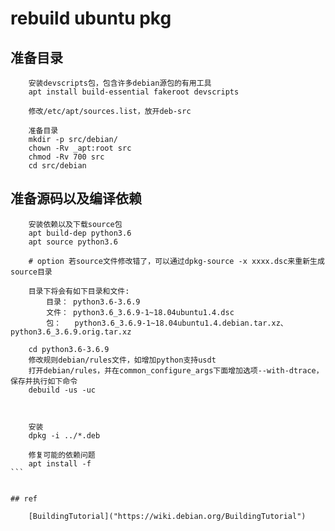 # rebuild ubuntu pkg

## 准备目录
```
    安装devscripts包，包含许多debian源包的有用工具
    apt install build-essential fakeroot devscripts

    修改/etc/apt/sources.list，放开deb-src

    准备目录
    mkdir -p src/debian/
    chown -Rv _apt:root src
    chmod -Rv 700 src
    cd src/debian
```

## 准备源码以及编译依赖
````
    安装依赖以及下载source包
    apt build-dep python3.6
    apt source python3.6

    # option 若source文件修改错了，可以通过dpkg-source -x xxxx.dsc来重新生成source目录

    目录下将会有如下目录和文件:
        目录： python3.6-3.6.9
        文件： python3.6_3.6.9-1~18.04ubuntu1.4.dsc
        包：   python3.6_3.6.9-1~18.04ubuntu1.4.debian.tar.xz、python3.6_3.6.9.orig.tar.xz

    cd python3.6-3.6.9
    修改规则debian/rules文件，如增加python支持usdt
    打开debian/rules，并在common_configure_args下面增加选项--with-dtrace，保存并执行如下命令
    debuild -us -uc



    安装
    dpkg -i ../*.deb

    修复可能的依赖问题
    apt install -f
```


## ref

    [BuildingTutorial]("https://wiki.debian.org/BuildingTutorial")
